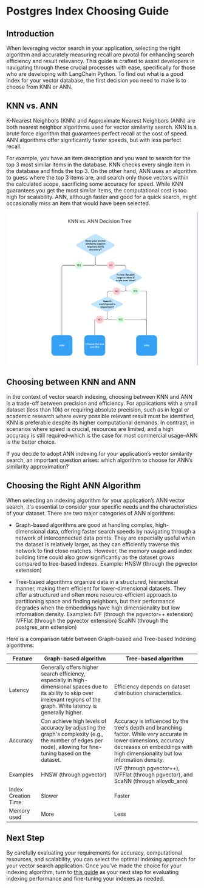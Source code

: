 # Postgres Index Choosing Guide

## Introduction

When leveraging vector search in your application, selecting the right algorithm and accurately measuring recall are pivotal for enhancing search efficiency and result relevancy. This guide is crafted to assist developers in navigating through these crucial processes with ease, specifically for those who are developing with LangChain Python. To find out what is a good index for your vector database, the first decision you need to make is to choose from KNN or ANN.

## KNN vs. ANN

K-Nearest Neighbors (KNN) and Approximate Nearest Neighbors (ANN) are both nearest neighbor algorithms used for vector similarity search. KNN is a brute force algorithm that guarantees perfect recall at the cost of speed. ANN algorithms offer significantly faster speeds, but with less perfect recall.

For example, you have an item description and you want to search for the top 3 most similar items in the database. KNN checks every single item in the database and finds the top 3. On the other hand, ANN uses an algorithm to guess where the top 3 items are, and search only those vectors within the calculated scope, sacrificing some accuracy for speed. While KNN guarantees you get the most similar items, the computational cost is too high for scalability. ANN, although faster and good for a quick search, might occasionally miss an item that would have been selected.

![Index Choosing Decision Tree](_static/index_choosing_decision_tree.png)

## Choosing between KNN and ANN

In the context of vector search indexing, choosing between KNN and ANN is a trade-off between precision and efficiency. For applications with a small dataset (less than 10k) or requiring absolute precision, such as in legal or academic research where every possible relevant result must be identified, KNN is preferable despite its higher computational demands. In contrast, in scenarios where speed is crucial, resources are limited, and a high accuracy is still required–which is the case for most commercial usage–ANN is the better choice.

If you decide to adopt ANN indexing for your application’s vector similarity search, an important question arises: which algorithm to choose for ANN’s similarity approximation?

## Choosing the Right ANN Algorithm

When selecting an indexing algorithm for your application’s ANN vector search, it's essential to consider your specific needs and the characteristics of your dataset. There are two major categories of ANN algorithms:

- Graph-based algorithms are good at handling complex, high-dimensional data, offering faster search speeds by navigating through a network of interconnected data points. They are especially useful when the dataset is relatively larger, as they can efficiently traverse this network to find close matches. However, the memory usage and index building time could also grow significantly as the dataset grows compared to tree-based indexes. Example:
HNSW (through the pgvector extension)

- Tree-based algorithms organize data in a structured, hierarchical manner, making them efficient for lower-dimensional datasets. They offer a structured and often more resource-efficient approach to partitioning space and finding neighbors, but their performance degrades when the embeddings have high dimensionality but low information density. Examples: 
IVF (through the pgvector++ extension)
IVFFlat (through the pgvector extension)
ScaNN (through the postgres_ann extension)

Here is a comparison table between Graph-based and Tree-based Indexing algorithms:

| Feature | Graph-based algorithm | Tree-based algorithm |
|---------|-----------------------|----------------------|
|Latency |Generally offers higher search efficiency, especially in high-dimensional spaces due to its ability to skip over irrelevant regions of the graph. Write latency is generally higher.| Efficiency depends on dataset distribution characteristics.|
| Accuracy | Can achieve high levels of accuracy by adjusting the graph's complexity (e.g., the number of edges per node), allowing for fine-tuning based on the dataset.| Accuracy is influenced by the tree's depth and branching factor. While very accurate in lower dimensions, accuracy decreases on embeddings with high dimensionality but low information density.|
| Examples | HNSW (through pgvector) | IVF (through pgvector++), IVFFlat (through pgvector),  and ScaNN (through alloydb_ann)|
| Index Creation Time| Slower | Faster|
| Memory used | More | Less |

## Next Step

By carefully evaluating your requirements for accuracy, computational resources, and scalability, you can select the optimal indexing approach for your vector search application. Once you've made the choice for your indexing algorithm, turn to [this guide](https://github.com/googleapis/langchain-google-alloydb-pg-python/tree/main/samples/index_tuning_sample/README.md) as your next step for evaluating indexing performance and fine-tuning your indexes as needed.
